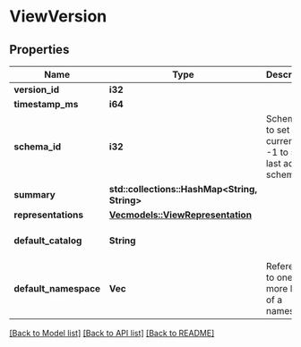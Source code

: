 # ViewVersion

## Properties
Name | Type | Description | Notes
------------ | ------------- | ------------- | -------------
**version_id** | **i32** |  | 
**timestamp_ms** | **i64** |  | 
**schema_id** | **i32** | Schema ID to set as current, or -1 to set last added schema | 
**summary** | **std::collections::HashMap<String, String>** |  | 
**representations** | [**Vec<models::ViewRepresentation>**](ViewRepresentation.md) |  | 
**default_catalog** | **String** |  | [optional] [default to None]
**default_namespace** | **Vec<String>** | Reference to one or more levels of a namespace | 

[[Back to Model list]](../README.md#documentation-for-models) [[Back to API list]](../README.md#documentation-for-api-endpoints) [[Back to README]](../README.md)


